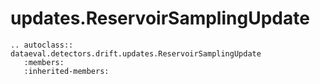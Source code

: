 # updates.ReservoirSamplingUpdate

```{eval-rst}
.. autoclass:: dataeval.detectors.drift.updates.ReservoirSamplingUpdate
   :members:
   :inherited-members:
```
